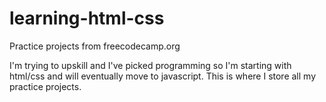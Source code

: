 # learning-html-css
Practice projects from freecodecamp.org

I'm trying to upskill and I've picked programming so I'm starting with html/css and will eventually move to javascript.
This is where I store all my practice projects.

